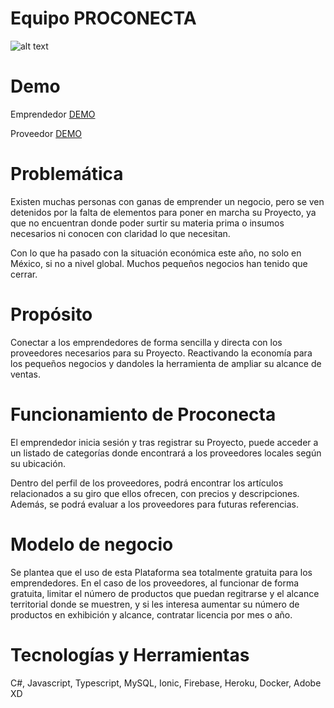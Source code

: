 # Equipo PROCONECTA

![alt text](https://github.com/tomatovalley/economia-proconecta/blob/master/logo.png?raw=true)

# Demo

Emprendedor [DEMO](https://xd.adobe.com/view/2c478728-bcd3-407e-8d45-a035cf5c7010-7914/?fullscreen&hints=off)

Proveedor [DEMO](https://xd.adobe.com/view/dbb61384-4e3a-45e6-b037-8627343bd534-8ee5/?fullscreen&hints=off)

# Problemática

Existen muchas personas con ganas de emprender un negocio, pero se ven detenidos por la falta de elementos para poner en marcha su Proyecto, ya que no encuentran donde poder surtir su materia prima o insumos necesarios ni conocen con claridad lo que necesitan.

Con lo que ha pasado con la situación económica este año, no solo en México, si no a nivel global. Muchos pequeños negocios han tenido que cerrar. 


# Propósito

Conectar a los emprendedores de forma sencilla y directa con los proveedores necesarios para su Proyecto. 
Reactivando la economía para los pequeños negocios y dandoles la herramienta de ampliar su alcance de ventas.


# Funcionamiento de Proconecta

El emprendedor inicia sesión y tras registrar su Proyecto, puede acceder a un listado de categorías donde encontrará a los proveedores locales según su ubicación.

Dentro del perfil de los proveedores, podrá encontrar los artículos relacionados a su giro que ellos ofrecen, con precios y descripciones.
Además, se podrá evaluar a los proveedores para futuras referencias.


# Modelo de negocio

Se plantea que el uso de esta Plataforma sea totalmente gratuita para los emprendedores. En el caso de los proveedores, al funcionar de forma gratuita, limitar el número de productos que puedan regitrarse y el alcance territorial donde se muestren, y si les interesa aumentar su número de productos en exhibición y alcance, contratar licencia por mes o año.


# Tecnologías y Herramientas

C#, Javascript, Typescript, MySQL, Ionic, Firebase, Heroku, Docker, Adobe XD
